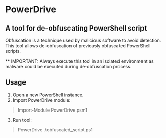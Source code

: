 # PowerDrive
## A tool for de-obfuscating PowerShell script

Obfuscation is a technique used by malicious software to avoid detection. This tool allows de-obfuscation of previously obfuscated PowerShell scripts.

** IMPORTANT: Always execute this tool in an isolated environment as malware could be executed during de-obfuscation process.

## Usage

1. Open a new PowerShell instance.
2. Import PowerDrive module:
> Import-Module PowerDrive.psm1
3. Run tool:
> PowerDrive .\obfuscated_script.ps1
